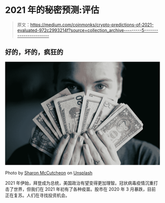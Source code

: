 # 2021 年的秘密预测:评估

> 原文：<https://medium.com/coinmonks/crypto-predictions-of-2021-evaluated-972c2993214f?source=collection_archive---------5----------------------->

## 好的，坏的，疯狂的

![](img/bb62db70d2e6809136f1a39b429b4afe.png)

Photo by [Sharon McCutcheon](https://unsplash.com/@sharonmccutcheon?utm_source=medium&utm_medium=referral) on [Unsplash](https://unsplash.com?utm_source=medium&utm_medium=referral)

2021 年伊始，拜登成为总统，美国政治有望变得更加理智。冠状病毒疫情沉重打击了世界，但我们在 2021 年初有了各种疫苗。股市在 2020 年 3 月暴跌，目前正在复苏。人们在寻找投资机会。